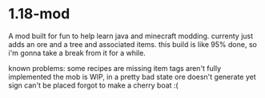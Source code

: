 # 1.18-mod
A mod built for fun to help learn java and minecraft modding. currenty just adds an ore and a tree and associated items.
this build is like 95% done, so i'm gonna take a break from it for a while.

known problems:
some recipes are missing
item tags aren't fully implemented
the mob is WIP, in a pretty bad state
ore doesn't generate yet
sign can't be placed
forgot to make a cherry boat :(
